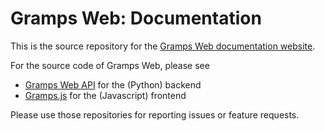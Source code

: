 # Gramps Web: Documentation

This is the source repository for the [Gramps Web documentation website](https://www.grampsweb.org/).

For the source code of Gramps Web, please see

- [Gramps Web API](https://github.com/gramps-project/gramps-webapi/) for the (Python) backend
- [Gramps.js](https://github.com/gramps-project/Gramps.js) for the (Javascript) frontend

Please use those repositories for reporting issues or feature requests.